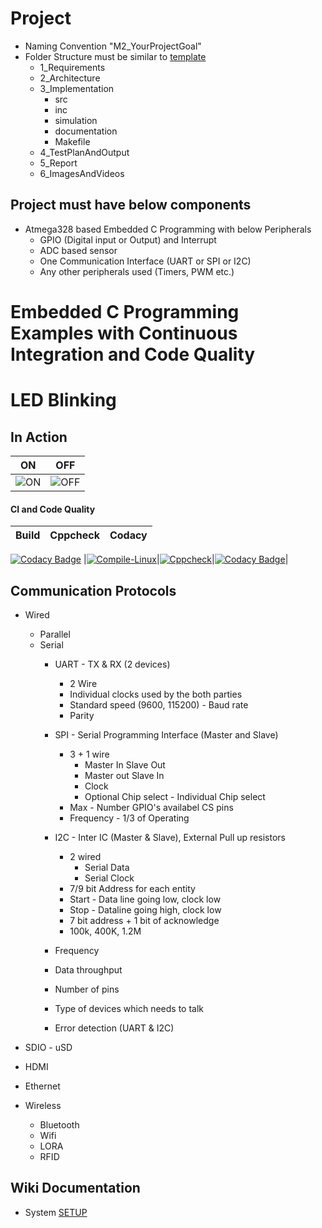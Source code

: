 # Project
* Naming Convention "M2_YourProjectGoal"
* Folder Structure must be similar to [template](https://github.com/stepin654321/MiniProject_Template/tree/master/MiniProject_C)
  * 1_Requirements
  * 2_Architecture
  * 3_Implementation
    * src
    * inc
    * simulation
    * documentation
    * Makefile
  * 4_TestPlanAndOutput
  * 5_Report
  * 6_ImagesAndVideos
## Project must have below components
* Atmega328 based Embedded C Programming with below Peripherals 
  * GPIO (Digital input or Output) and Interrupt
  * ADC based sensor
  * One Communication Interface (UART or SPI or I2C)
  * Any other peripherals used (Timers, PWM etc.)

# Embedded C Programming Examples with Continuous Integration and Code Quality

# LED Blinking 

## In Action

|ON|OFF|
|:--:|:--:|
|![ON](simulation/ON.png)|![OFF](simulation/OFF.png)|

#### CI and Code Quality

|Build|Cppcheck|Codacy|
|:--:|:--:|:--:|
[![Codacy Badge](https://api.codacy.com/project/badge/Grade/1fdcb85a74de45c3b3dd0da17d3d9241)](https://app.codacy.com/gh/Kalainesan/Emb-C?utm_source=github.com&utm_medium=referral&utm_content=Kalainesan/Emb-C&utm_campaign=Badge_Grade_Settings)
|[![Compile-Linux](https://github.com/Bharathgopal/Emb-C/actions/workflows/Compile.yml/badge.svg)](https://github.com/Bharathgopal/Emb-C/actions/workflows/Compile.yml)|[![Cppcheck](https://github.com/Bharathgopal/Emb-C/actions/workflows/CodeQulaity.yml/badge.svg)](https://github.com/Bharathgopal/Emb-C/actions/workflows/CodeQulaity.yml)|[![Codacy Badge](https://app.codacy.com/project/badge/Grade/643b7ca2b2dc4daba1e700c216bb87d9)](https://www.codacy.com/gh/Bharathgopal/Emb-C/dashboard?utm_source=github.com&amp;utm_medium=referral&amp;utm_content=Bharathgopal/Emb-C&amp;utm_campaign=Badge_Grade)|


## Communication Protocols
* Wired
    * Parallel
    * Serial
        * UART  - TX & RX (2 devices)
            * 2 Wire
            * Individual clocks used by the both parties
            * Standard speed (9600, 115200) - Baud rate
            * Parity
        * SPI - Serial Programming Interface (Master and Slave)
            * 3 + 1 wire
                * Master In Slave Out
                * Master out Slave In
                * Clock
                * Optional Chip select - Individual Chip select
            * Max - Number GPIO's availabel CS pins
            * Frequency - 1/3 of Operating 
        * I2C - Inter IC  (Master & Slave), External Pull up resistors
            * 2 wired
                * Serial Data
                * Serial Clock
            * 7/9 bit Address for each entity
            * Start - Data line going low, clock low
            * Stop - Dataline going high, clock low
            * 7 bit address + 1 bit of acknowledge
            * 100k, 400K, 1.2M

        * Frequency
        * Data throughput
        * Number of pins
        * Type of devices which needs to talk
        * Error detection (UART & I2C)

* SDIO - uSD
* HDMI
* Ethernet

* Wireless
    * Bluetooth
    * Wifi
    * LORA
    * RFID

## Wiki Documentation
* System [SETUP](https://github.com/Bharathgopal/Emb-C/wiki)
